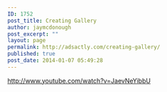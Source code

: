 ```yaml
---
ID: 1752
post_title: Creating Gallery
author: jaymcdonough
post_excerpt: ""
layout: page
permalink: http://adsactly.com/creating-gallery/
published: true
post_date: 2014-01-07 05:49:28
---
```

http://www.youtube.com/watch?v=JaevNeYibbU